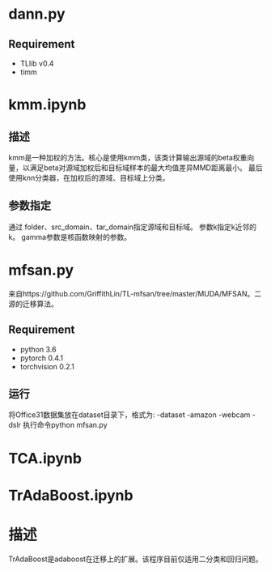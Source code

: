 # dann.py
## Requirement
- TLlib v0.4
- timm


# kmm.ipynb
## 描述
kmm是一种加权的方法。核心是使用kmm类，该类计算输出源域的beta权重向量，以满足beta对源域加权后和目标域样本的最大均值差异MMD距离最小。
最后使用knn分类器，在加权后的源域、目标域上分类。

##  参数指定
通过 folder、src_domain、tar_domain指定源域和目标域。
参数k指定k近邻的k。
gamma参数是核函数映射的参数。

# mfsan.py
来自https://github.com/GriffithLin/TL-mfsan/tree/master/MUDA/MFSAN。二源的迁移算法。
## Requirement
-   python 3.6
-   pytorch 0.4.1
-   torchvision 0.2.1
## 运行
将Office31数据集放在dataset目录下，格式为:
-dataset
    -amazon
    -webcam
    -dslr
执行命令python mfsan.py

# TCA.ipynb



# TrAdaBoost.ipynb
# 描述
TrAdaBoost是adaboost在迁移上的扩展。该程序目前仅适用二分类和回归问题。